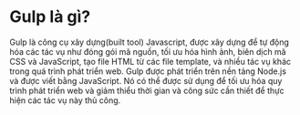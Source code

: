 # Gulp là gì?

Gulp là công cụ xây dựng(built tool) Javascript, được xây dựng để tự động hóa các tác vụ như đóng gói mã nguồn, tối ưu hóa hình ảnh, biên dịch mã CSS và JavaScript, tạo file HTML từ các file template, và nhiều tác vụ khác trong quá trình phát triển web.
Gulp được phát triển trên nền tảng Node.js và được viết bằng JavaScript. Nó có thể được sử dụng để tối ưu hóa quy trình phát triển web và giảm thiểu thời gian và công sức cần thiết để thực hiện các tác vụ này thủ công.
